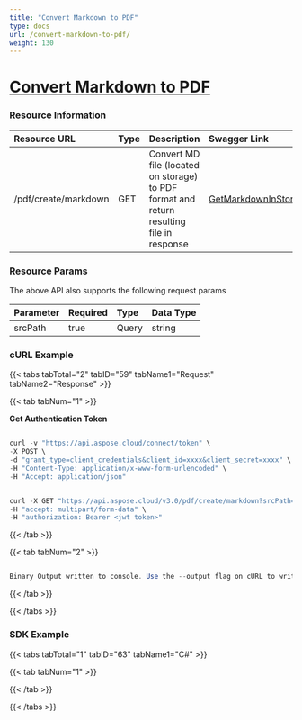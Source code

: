 ```yaml
---
title: "Convert Markdown to PDF"
type: docs
url: /convert-markdown-to-pdf/
weight: 130
---
```

# <ins>**Convert Markdown to PDF**

### **Resource Information**
|**Resource URL**|**Type**|**Description**|**Swagger Link**|
| :- | :- | :- | :- |
|/pdf/create/markdown|GET|Convert MD file (located on storage) to PDF format and return resulting file in response|[GetMarkdownInStorageToPdf](https://apireference.aspose.cloud/pdf/#/Convert/GetMarkdownInStorageToPdf)|
### **Resource Params**
The above API also supports the following request params

|**Parameter**|**Required**|**Type**|**Data Type**|
| :- | :- | :- | :- |
|srcPath|true|Query|string|
### **cURL Example**
{{< tabs tabTotal="2" tabID="59" tabName1="Request" tabName2="Response" >}}

{{< tab tabNum="1" >}}

**Get Authentication Token**

```java

curl -v "https://api.aspose.cloud/connect/token" \
-X POST \
-d "grant_type=client_credentials&client_id=xxxx&client_secret=xxxx" \
-H "Content-Type: application/x-www-form-urlencoded" \
-H "Accept: application/json"

```

```java

curl -X GET "https://api.aspose.cloud/v3.0/pdf/create/markdown?srcPath=test.md" \
-H "accept: multipart/form-data" \
-H "authorization: Bearer <jwt token>"

```

{{< /tab >}}

{{< tab tabNum="2" >}}

```java

Binary Output written to console. Use the --output flag on cURL to write the stream to a file

```

{{< /tab >}}

{{< /tabs >}}
### **SDK Example**
{{< tabs tabTotal="1" tabID="63" tabName1="C#" >}}

{{< tab tabNum="1" >}}



{{< /tab >}}

{{< /tabs >}}
